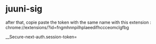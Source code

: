 # juuni-sig

after that, copie paste the token with the same name with this extension : chrome://extensions/?id=fngmhnnpilhplaeedifhccceomclgfbg


__Secure-next-auth.session-token=
